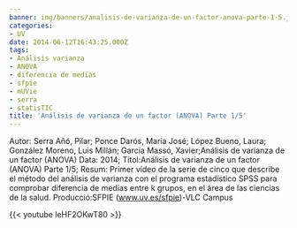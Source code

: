 ```yaml
---
banner: img/banners/analisis-de-varianza-de-un-factor-anova-parte-1-5.jpg
categories:
- UV
date: 2014-06-12T16:43:25.000Z
tags:
- Análisis varianza
- ANOVA
- diferencia de medias
- sfpie
- mUVie
- serra
- statisTIC
title: 'Análisis de varianza de un factor (ANOVA) Parte 1/5'
---
```


Autor: Serra Añó, Pilar; Ponce Darós, María José; López Bueno, Laura; González Moreno, Luis Millán; García Massó, Xavier;Análisis de varianza de un factor (ANOVA)
Data: 2014;
Títol:Análisis de varianza de un factor (ANOVA) Parte 1/5;
Resum: Primer vídeo de la serie de cinco que describe el método del análisis de varianza con el programa estadístico SPSS para comprobar diferencia de medias entre k grupos, en el área de las ciencias de la salud.
Producció:SFPIE (www.uv.es/sfpie)-VLC Campus 

{{< youtube leHF2OKwT80 >}}
